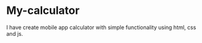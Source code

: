 # My-calculator
 I have create mobile app calculator with simple functionality using html, css and js.
